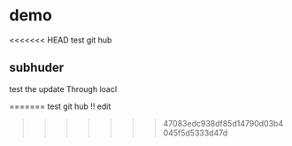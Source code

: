 # demo
<<<<<<< HEAD
test git hub 

## subhuder

test  the update Through loacl 

=======
test git hub !!
edit
>>>>>>> 47083edc938df85d14790d03b4045f5d5333d47d

